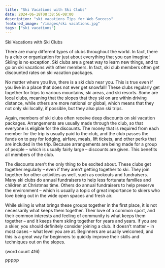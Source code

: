 ```yaml
---
title: "Ski Vacations with Ski Clubs"
date: 2024-06-18T08:38:56-08:00
description: "ski vacations Tips for Web Success"
featured_image: "/images/ski vacations.jpg"
tags: ["ski vacations"]
---
```


Ski Vacations with Ski Clubs

There are many different types of clubs throughout 
the world. In fact, there is a club or organization for 
just about everything that you can imagine! Skiing is 
no exception. Ski clubs are a great way to learn new 
things, and to go on ski vacations with other 
members. In fact, ski club members often get 
discounted rates on ski vacation packages.

No matter where you live, there is a ski club near 
you. This is true even if you live in a place that does 
not ever get snowfall! These clubs regularly get 
together for trips to various mountains, ski areas, 
and ski resorts. Some are local clubs, meaning that 
the slopes that they ski on are within driving 
distance, while others are more national or global, 
which means that they not only ski locally, if 
possible, but they also plan ski trips.

Again, members of ski clubs often receive deep 
discounts on ski vacation packages. Arrangements 
are usually made through the club, so that everyone 
is eligible for the discounts. The money that is 
required from each member for the trip is usually 
paid to the club, and the club passes the funds on
to pay for lodging, airfare, meals, lift tickets, and 
other perks that are included in the trip. Because 
arrangements are being made for a group of people
– which is usually fairly large – discounts are given. 
This benefits all members of the club.

The discounts aren’t the only thing to be excited 
about. These clubs get together regularly – even if 
they aren’t getting together to ski. They join together 
for other activities as well, such as cookouts and 
fundraisers. Many ski clubs do annual fundraisers to 
help less fortunate families and children at Christmas 
time. Others do annual fundraisers to help preserve 
the environment – which is usually a topic of great 
importance to skiers who love being out in the wide 
open spaces and fresh air. 

While skiing is what brings these groups together in 
the first place, it is not necessarily what keeps them 
together. Their love of a common sport, and their 
common interests and feeling of community is what 
keeps them together – and it keeps them skiing 
together for years and years. If you are a skier, you 
should definitely consider joining a club. It doesn’t 
matter – in most cases – what level you are at. 
Beginners are usually welcomed, and this is a great 
way for beginners to quickly improve their skills and 
techniques out on the slopes.

(word count 416)

PPPPP

